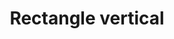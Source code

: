 ---
title: Rectangle vertical
tags: ["rectangle", "vertical", "shape", "geometry", "design", "layout", "structure", "orientation"]
icon: rectangle-vertical
svg: '<svg xmlns="http://www.w3.org/2000/svg" width="24" height="24" fill="none" viewBox="0 0 24 24" stroke-width="1.5" stroke-linecap="round" stroke-linejoin="round" stroke="currentColor"><path d="M12 2c3.771 0 5.657 0 6.828 1.464C20 4.93 20 7.286 20 12c0 4.714 0 7.071-1.172 8.535C17.657 22 15.771 22 12 22c-3.771 0-5.657 0-6.828-1.465C4 19.072 4 16.714 4 12s0-7.071 1.172-8.536C6.343 2 8.229 2 12 2"/></svg>'
---
